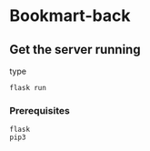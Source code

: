 # Bookmart-back

## Get the server running

type

```
flask run
```


### Prerequisites

```
flask
pip3

```
